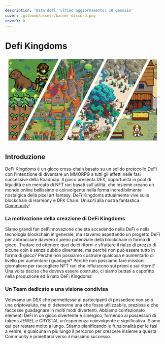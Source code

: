 ```yaml
---
description: 'Data dell''ultimo aggiornamento: 10 Gennaio'
cover: .gitbook/assets/banner-discord.png
coverY: 0
---
```


# Defi Kingdoms

![Vieni a trovarci nei Regni!](.gitbook/assets/docs.dfk.graphic.halfnhalf.png)

## Introduzione

DeFi Kingdoms è un gioco cross-chain basato su un solido protocollo DeFi con l'intenzione di diventare un MMORPG a tutti gli effetti nelle fasi successive della Roadmap. Il gioco presenta DEX, opportunità in pool di liquidità e un mercato di NFT rari basati sull'utilità, che insieme creano un mondo online bellissimo e coinvolgente nella forma incredibilmente nostalgica della pixel art fantasy. DeFi Kingdoms attualmente vive sulle blockchain di Harmony e DFK Chain. Unisciti alla nostra fantastica [Community](https://www.defikingdoms.com/social.html)!

### La motivazione della creazione di DeFi Kingdoms

Siamo grandi fan dell'innovazione che sta accadendo nella DeFi e nella tecnologia blockchain in generale, ma stavamo aspettando un progetto DeFi per abbracciare davvero il pieno potenziale della blockchain in forma di gioco. Tradare ed ottenere quei dolci ritorni e sfruttare il rialzo di prezzo di alcune coin è senza dubbio divertente, ma perché non può essere tutto in forma di gioco? Perché non possiamo costruire qualcosa e aumentarlo di livello per aumentare i guadagni? Perché non possiamo fare missioni giornaliere per raccogliere NFT rari che influiscono sui premi e sui ritorni? Una volta deciso che doveva essere costruito, ci siamo buttati a capofitto nella produzione ed è nato DeFi Kingdoms!

### Un Team dedicato e una visione condivisa

Volevamo un DEX che permettesse ai partecipanti di possedere non solo una criptovaluta, ma di detenerne una che fosse utilizzabile, preziosa e che faccesse guadagnare in molti modi divertenti. Abbiamo confezionato elementi DeFi in un gioco divertente e sinergico, fornendo ai possessori di tokens JEWEL e CRYSTAL un'esperienza coinvolgente e significativa. Siamo qui per restare molto a lungo. Stiamo pianificando le funzionalità per le fasi a venire, e qualcuna in più lungo il percorso per crescere insieme a questa Community e proiettarci verso il massimo successo.
